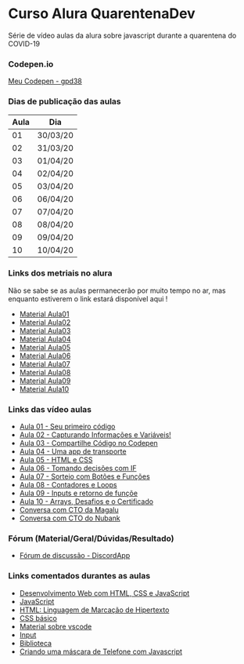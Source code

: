 # Curso Alura QuarentenaDev
Série de vídeo aulas da alura sobre javascript durante a quarentena do COVID-19

### Codepen.io
[Meu Codepen - gpd38](https://codepen.io/gpd38/pens/public?grid_type=list)

### Dias de publicação das aulas
Aula|Dia
----|----
01|30/03/20
02|31/03/20
03|01/04/20
04|02/04/20
05|03/04/20
06|06/04/20
07|07/04/20
08|08/04/20
09|09/04/20
10|10/04/20

### Links dos metriais no alura
Não se sabe se as aulas permanecerão por muito tempo no ar, mas enquanto estiverem o link estará disponível aqui !

- [Material Aula01](https://www.alura.com.br/quarentenadev/aula01-javascript)
- [Material Aula02](https://www.alura.com.br/quarentenadev/aula02-variaveis)
- [Material Aula03](https://www.alura.com.br/quarentenadev/aula03-codepen)
- [Material Aula04](https://www.alura.com.br/quarentenadev/aula04-aplicativo-de-transporte)
- [Material Aula05](https://www.alura.com.br/quarentenadev/aula05-html-css)
- [Material Aula06](https://www.alura.com.br/quarentenadev/aula06-verdadeiro-ou-falso)
- [Material Aula07](https://www.alura.com.br/quarentenadev/aula07-evento-no-javascript)
- [Material Aula08](https://www.alura.com.br/quarentenadev/aula08-laco-no-javascript)
- [Material Aula09](https://www.alura.com.br/quarentenadev/aula09-inputs-e-retorno-de-funcao)
- [Material Aula10](https://www.alura.com.br/quarentenadev/aula10-completando-o-certificado-e-curriculo)

### Links das vídeo aulas
- [Aula 01 - Seu primeiro código](https://www.youtube.com/watch?v=wtbgwcMrkQg&feature=emb_logo)
- [Aula 02 - Capturando Informações e Variáveis!](https://www.youtube.com/watch?v=n50RdpLtsEo&feature=emb_logo)
- [Aula 03 - Compartilhe Código no Codepen](https://www.youtube.com/watch?v=psaQD4cEhHs&feature=emb_logo)
- [Aula 04 - Uma app de transporte](https://www.youtube.com/watch?v=dk-OawbD0HU&feature=emb_logo)
- [Aula 05 - HTML e CSS](https://www.youtube.com/watch?v=L7OYDc5mSMU&feature=emb_logo)
- [Aula 06 - Tomando decisões com IF](https://www.youtube.com/watch?v=Y-frK-u2am8&feature=emb_logo)
- [Aula 07 - Sorteio com Botões e Funções](https://www.youtube.com/watch?v=Iy8fJU6xcus&feature=emb_logo)
- [Aula 08 - Contadores e Loops](https://www.youtube.com/watch?v=NFkehpp-Jlk&feature=emb_logo)
- [Aula 09 - Inputs e retorno de funçõe](https://www.youtube.com/watch?v=p5wzR-VVdNs&feature=emb_logo)
- [Aula 10 - Arrays, Desafios e o Certificado](https://www.youtube.com/watch?v=5yTQRs8vrlI&feature=emb_logo)
- [Conversa com CTO da Magalu](https://www.youtube.com/watch?v=XS4yrO9us9w&feature=youtu.be&utm_campaign=alura__live_01_-_cto_magazineluiza&utm_medium=email&utm_source=RD+Station)
- [Conversa com CTO do Nubank](https://www.youtube.com/watch?v=vBTy3A7eyKY&feature=youtu.be&utm_campaign=alura__live_02_-_gestao_de_pessoas_nubank_-_quarentenadev&utm_medium=email&utm_source=RD+Station)

### Fórum (Material/Geral/Dúvidas/Resultado)
- [Fórum de discussão - DiscordApp](https://discordapp.com/invite/DMyxFDj)

### Links comentados durantes as aulas
- [Desenvolvimento Web com HTML, CSS e JavaScript](https://www.caelum.com.br/apostila-html-css-javascript/)
- [JavaScript](https://developer.mozilla.org/pt-BR/docs/Web/JavaScript)
- [HTML: Linguagem de Marcação de Hipertexto](https://developer.mozilla.org/pt-BR/docs/Web/HTML)
- [CSS básico](https://developer.mozilla.org/pt-BR/docs/Aprender/Getting_started_with_the_web/CSS_basico)
- [Material sobre vscode](https://github.com/alura-cursos/projeto-codepen-local-quarentenadev)
- [Input](https://developer.mozilla.org/pt-BR/docs/Web/HTML/Element/input)
- [Biblioteca](https://pt.wikipedia.org/wiki/Biblioteca_(computa%C3%A7%C3%A3o))
- [Criando uma máscara de Telefone com Javascript](https://www.alura.com.br/artigos/criando-uma-mascara-de-telefone-com-javascript)